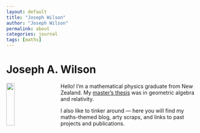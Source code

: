 ```yaml
---
layout: default
title: "Joseph Wilson"
author: "Joseph Wilson"
permalink: about
categories: journal
tags: [maths]
---
```





<h1>Joseph A. Wilson</h1>

<img src="{{ site.github.url }}/assets/img/cv-portrait.jpeg" style="float: left; margin-right: 1rem; width: 17%; min-width: 8rem;">

Hello! I’m a mathematical physics graduate from New Zealand. My [master’s thesis](/msc-thesis) was in geometric algebra and relativity.

I also like to tinker around — here you will find my maths-themed blog, arty scraps, and links to past projects and publications.
